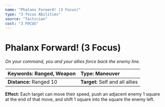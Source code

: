 ```yaml
---
name: "Phalanx Forward! (3 Focus)"
type: "3-focus Abilities"
source: "Tactician"
cost: "3 FOCUS"
---
```


# Phalanx Forward! (3 Focus)

*On your command, you and your allies force back the enemy line.*

| **Keywords:** Ranged, Weapon | **Type:** Maneuver |
| :-- | :-- |
| **Distance:** Ranged 10 | **Target:** Self and all allies |

**Effect:** Each target can move their speed, push an adjacent enemy 1 square at the end of that move, and shift 1 square into the square the enemy left.
